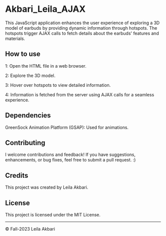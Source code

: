 # Akbari_Leila_AJAX

This JavaScript application enhances the user experience of exploring a 3D model of earbuds by providing dynamic information through hotspots. The hotspots trigger AJAX calls to fetch details about the earbuds' features and materials.

## How to use
1: Open the HTML file in a web browser.

2: Explore the 3D model.

3: Hover over hotspots to view detailed information.

4: Information is fetched from the server using AJAX calls for a seamless experience. 

## Dependencies

GreenSock Animation Platform (GSAP): Used for animations.

## Contributing

I welcome contributions and feedback! If you have suggestions, enhancements, or bug fixes, feel free to submit a pull request. :)

## Credits

This project was created by Leila Akbari.

## License

This project is licensed under the MIT License.

- - -
© Fall-2023  Leila Akbari
